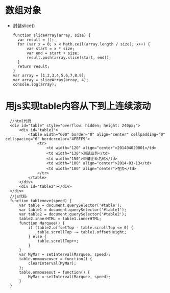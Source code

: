 # 数组对象
* 封装slice()

      function sliceArray(array, size) {
        var result = [];
        for (var x = 0; x < Math.ceil(array.length / size); x++) {
            var start = x * size;
            var end = start + size;
            result.push(array.slice(start, end));
        }
        return result;
      }   
      var array = [1,2,3,4,5,6,7,8,9];
      var array = sliceArray(array, 4);
      console.log(array);
# 用js实现table内容从下到上连续滚动

      //html代码
      <div id="table" style="overflow: hidden; height: 240px;">
          <div id="table1">
              <table width="600" border="0" align="center" cellpadding="0" cellspacing="0" bordercolor="4FBFF9">
                  <tr>
                      <td width="120" align="center">201404020001</td>
                      <td width="130">测试业务</td>
                      <td width="150">申请企业名称</td>
                      <td width="100" align="center">2014-03-13</td>
                      <td width="100" align="center">在办</td>
                  </tr>
              </table>
          </div>
          <div id="table2"></div>
      </div>
      //js代码
      function tablemove(speed) {
          var table = document.querySelector('#table');
          var table1 = document.querySelector('#table1');
          var table2 = document.querySelector('#table2');
          table2.innerHTML = table1.innerHTML;
          function Marquee() {
              if (table2.offsetTop - table.scrollTop <= 0) {
                  table.scrollTop -= table1.offsetHeight;
              } else {
                  table.scrollTop++;
              }
          }
          var MyMar = setInterval(Marquee, speed);
          table.onmouseover = function() {
              clearInterval(MyMar);
          };
          table.onmouseout = function() {
              MyMar = setInterval(Marquee, speed);
          }
      }
